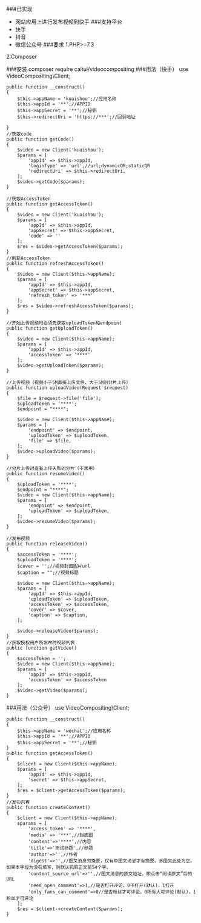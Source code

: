 ###已实现
* 网站应用上进行发布视频到快手
###支持平台
* 快手
* 抖音
* 微信公众号
###要求
1.PHP>=7.3

2.Composer

###安装
    composer require caitui/videocompositing
###用法（快手）
    use VideoCompositing\Client;

    public function __construct()
    {
        $this->appName = 'kuaishou';//应用名称
        $this->appId = '**';//APPID
        $this->appSecret = '**';//秘钥
        $this->redirectUri = 'https://***';//回调地址

    }
    //获取code
    public function getCode()
    {
        $video = new Client('kuaishou');
        $params = [
            'appId' => $this->appId,
            'loginType' => 'url',//url;dynamicQR;staticQR
            'redirectUri' => $this->redirectUri,
        ];
        $video->getCode($params);
    }

    //获取AccessToken
    public function getAccessToken()
    {
        $video = new Client('kuaishou');
        $params = [
            'appId' => $this->appId,
            'appSecret' => $this->appSecret,
            'code' => ''
        ];
        $res = $video->getAccessToken($params);
    }
    //刷新AccessToken
    public function refreshAccessToken()
    {
        $video = new Client($this->appName);
        $params = [
            'appId' => $this->appId,
            'appSecret' => $this->appSecret,
            'refresh_token' => '***'
        ];
        $res = $video->refreshAccessToken($params);
    }

    //开始上传视频时必须先获取uploadToken和endpoint
    public function getUploadToken()
    {
        $video = new Client($this->appName);
        $params = [
            'appId' => $this->appId,
            'accessToken' => '****'
        ];
        $video->getUploadToken($params);
    }

    //上传视频（视频小于5M直接上传文件，大于5M则分片上传）
    public function uploadVideo(Request $request)
    {
        $file = $request->file('file');
        $uploadToken = '****';
        $endpoint = "****";

        $video = new Client($this->appName);
        $params = [
            'endpoint' => $endpoint,
            'uploadToken' => $uploadToken,
            'file' => $file,
        ];
        $video->uploadVideo($params);
    }
    
    //分片上传时查看上传失败的分片（不常用）
    public function resumeVideo()
    {
        $uploadToken = '****';
        $endpoint = "****";
        $video = new Client($this->appName);
        $params = [
            'endpoint' => $endpoint,
            'uploadToken' => $uploadToken,
        ];
        $video->resumeVideo($params);
    }

    //发布视频
    public function releaseVideo()
    {
        $accessToken = '****';
        $uploadToken = '****';
        $cover = '';//视频封面图片url
        $caption = "";//视频标题

        $video = new Client($this->appName);
        $params = [
            'appId' => $this->appId,
            'uploadToken' => $uploadToken,
            'accessToken' => $accessToken,
            'cover' => $cover,
            'caption' => $caption,
        ];

        $video->releaseVideo($params);
    }
    //获取授权用户所发布的视频列表
    public function getVideo()
    {
        $accessToken = '';
        $video = new Client($this->appName);
        $params = [
            'appId' => $this->appId,
            'accessToken' => $accessToken
        ];
        $video->getVideo($params);
    }

###用法（公众号）
    use VideoCompositing\Client;

    public function __construct()
    {
        $this->appName = 'wechat';//应用名称
        $this->appId = '**';//APPID
        $this->appSecret = '**';//秘钥
    }
    public function getAccessToken()
    {
        $client = new Client($this->appName);
        $params = [
            'appid' => $this->appId,
            'secret' => $this->appSecret,
        ];
        $res = $client->getAccessToken($params);
    }
    //发布内容
    public function createContent()
    {
        $client = new Client($this->appName);
        $params = [
            'access_token' => '****',
            'media' => '***',//封面图
            'content'=>'****',//内容
            'title'=>'测试标题',//标题
            'author'=>'',//作者
            'digest'=>'',//图文消息的摘要，仅有单图文消息才有摘要，多图文此处为空。如果本字段为没有填写，则默认抓取正文前54个字。
            'content_source_url'=>'',//图文消息的原文地址，即点击“阅读原文”后的URL
            'need_open_comment'=>1,//是否打开评论，0不打开(默认)，1打开
            'only_fans_can_comment'=>0//是否粉丝才可评论，0所有人可评论(默认)，1粉丝才可评论
        ];
        $res = $client->createContent($params);
    }
